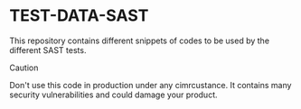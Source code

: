 # TEST-DATA-SAST

This repository contains different snippets of codes to be used by the different SAST tests.

> [!CAUTION]
> Don't use this code in production under any cimrcustance. It contains many security vulnerabilities and could damage your product.